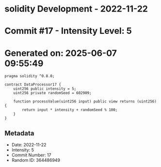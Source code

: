 ﻿# solidity Development - 2022-11-22
# Commit #17 - Intensity Level: 5
# Generated on: 2025-06-07 09:55:49
```solidity
pragma solidity ^0.8.0;

contract DataProcessor17 {
    uint256 public intensity = 5;
    uint256 private randomSeed = 602909;

    function processValue(uint256 input) public view returns (uint256) {
        return input * intensity + randomSeed % 100;
    }
}
```
## Metadata
- Date: 2022-11-22
- Intensity: 5
- Commit Number: 17
- Random ID: 364486949
